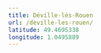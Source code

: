 ```yaml
---
title: Déville-lès-Rouen
url: /deville-les-rouen/
latitude: 49.4695338
longitude: 1.0495889
---
```


